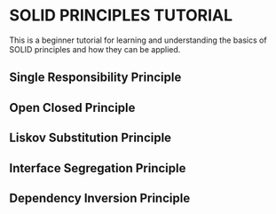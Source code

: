 # SOLID PRINCIPLES TUTORIAL
This is a beginner tutorial for learning and understanding the basics of SOLID principles and how they can be applied.

## Single Responsibility Principle

## Open Closed Principle

## Liskov Substitution Principle

## Interface Segregation Principle

## Dependency Inversion Principle

